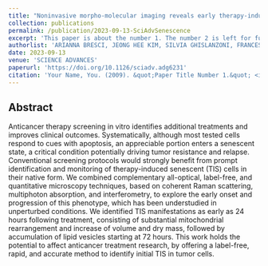```yaml
---
title: "Noninvasive morpho-molecular imaging reveals early therapy-induced senescence in human cancer cells"
collection: publications
permalink: /publication/2023-09-13-SciAdvSenescence
excerpt: 'This paper is about the number 1. The number 2 is left for future work.'
authorlist: 'ARIANNA BRESCI, JEONG HEE KIM, SILVIA GHISLANZONI, FRANCESCO MANETTI, LINTONG WU, FEDERICO VERNUCCIO, CHIARA CECONELLO, SALVATORE SORRENTINO, ISHAN BARMAN, ITALIA BONGARZONE, GIULIO CERULLO, RENZO VANNA, and DARIO POLLI'
date: 2023-09-13
venue: 'SCIENCE ADVANCES'
paperurl: 'https://doi.org/10.1126/sciadv.adg6231'
citation: 'Your Name, You. (2009). &quot;Paper Title Number 1.&quot; <i>Journal 1</i>. 1(1).'
---
```


Abstract
------
Anticancer therapy screening in vitro identifies additional treatments and improves clinical outcomes. Systematically, although most tested cells respond to cues with apoptosis, an appreciable portion enters a senescent state, a critical condition potentially driving tumor resistance and relapse. Conventional screening protocols would strongly benefit from prompt identification and monitoring of therapy-induced senescent (TIS) cells in their native form. We combined complementary all-optical, label-free, and quantitative microscopy techniques, based on coherent Raman scattering, multiphoton absorption, and interferometry, to explore the early onset and progression of this phenotype, which has been understudied in unperturbed conditions. We identified TIS manifestations as early as 24 hours following treatment, consisting of substantial mitochondrial rearrangement and increase of volume and dry mass, followed by accumulation of lipid vesicles starting at 72 hours. This work holds the potential to affect anticancer treatment research, by offering a label-free, rapid, and accurate method to identify initial TIS in tumor cells.
